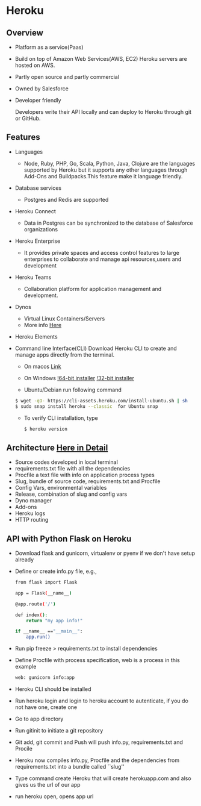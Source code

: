 # Heroku

## Overview

* Platform as a service(Paas)
* Build on top of Amazon Web Services(AWS, EC2)
  Heroku servers are hosted on AWS. 
* Partly open source and partly commercial
* Owned by Salesforce 
* Developer friendly

  Developers write their API locally and can deploy
  to Heroku through git or GitHub.

## Features

* Languages

  - Node, Ruby, PHP, Go, Scala, Python, Java, Clojure are the
    languages supported by Heroku but it supports any other languages
    through Add-Ons and Buildpacks.This feature make it language
    friendly.

* Database services
  - Postgres and Redis are supported
* Heroku Connect
  - Data in Postgres can be synchronized to the database of Salesforce
    organizations
 * Heroku Enterprise
   - It provides private spaces and access control features to large
     enterprises to collaborate and manage api resources,users and
     development
 * Heroku Teams
   - Collaboration platform for application management and
     development.
 * Dynos
   - Virtual Linux Containers/Servers
   - More info [Here](https://github.com/cloudmesh-community/hid-sp18-415/blob/master/paper/content.tex/)
 * Heroku Elements
 * Command line Interface(CLI)
   Download Heroku CLI to create and manage apps directly from the terminal.
   - On macos [Link](https://cli-assets.heroku.com/heroku-cli/channels/stable/heroku-cli.pkg)
   - On Windows 
      [!64-bit installer](https://cli-assets.heroku.com/heroku-cli/channels/stable/heroku-cli-x64.exe/) 
      [!32-bit installer](https://cli-assets.heroku.com/heroku-cli/channels/stable/heroku-cli-x86.exe/)
      
    - Ubuntu/Debian run following command
     ```sh
     $ wget -qO- https://cli-assets.heroku.com/install-ubuntu.sh | sh 
     $ sudo snap install heroku --classic  for Ubuntu snap
     
     ```
   - To verify CLI installation, type

     ```sh
     $ heroku version
     ```

## Architecture [Here in Detail](https://github.com/cloudmesh-community/hid-sp18-415/blob/master/paper/content.tex/)
 
* Source codes developed in local terminal 
* requirements.txt file with all the dependencies
* Procfile a text file with info on application process types
* Slug, bundle of source code, requirements.txt and Procfile 
* Config Vars, environmental variables
* Release, combination of slug and config vars
* Dyno manager
* Add-ons
* Heroku logs
* HTTP routing 

## API with Python Flask on Heroku

* Download flask and gunicorn, virtualenv or pyenv if we don't have
  setup already
* Define or create info.py file, e.g.,
 
   ```sh
   from flask import Flask

   app = Flask(__name__)

   @app.route('/')

   def index():
       return "my app info!"

   if __name__ =="__main__":
       app.run()
   ```
* Run pip freeze > requirements.txt to install dependencies
* Define Procfile with process specification, web is a process in this example
     ```sh
     web: gunicorn info:app
     ```
* Heroku CLI should be installed
* Run heroku login and login to heroku account to autenticate, if you do not have one, create one
* Go to app directory
* Run gitinit to initiate a git repository
* Git add, git commit and Push will push info.py, requirements.txt and
  Procile
* Heroku now compiles info.py, Procfile and the dependencies from
  requirements.txt into a bundle called ``slug''
* Type command create Heroku that will create herokuapp.com and also
  gives us the url of our app
* run heroku open, opens app url

 


